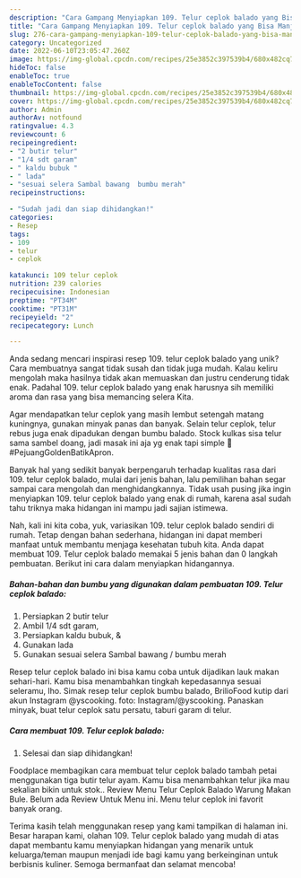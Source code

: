 ```yaml
---
description: "Cara Gampang Menyiapkan 109. Telur ceplok balado yang Bisa Manjain Lidah"
title: "Cara Gampang Menyiapkan 109. Telur ceplok balado yang Bisa Manjain Lidah"
slug: 276-cara-gampang-menyiapkan-109-telur-ceplok-balado-yang-bisa-manjain-lidah
category: Uncategorized
date: 2022-06-10T23:05:47.260Z
image: https://img-global.cpcdn.com/recipes/25e3852c397539b4/680x482cq70/109-telur-ceplok-balado-foto-resep-utama.jpg
hideToc: false
enableToc: true
enableTocContent: false
thumbnail: https://img-global.cpcdn.com/recipes/25e3852c397539b4/680x482cq70/109-telur-ceplok-balado-foto-resep-utama.jpg
cover: https://img-global.cpcdn.com/recipes/25e3852c397539b4/680x482cq70/109-telur-ceplok-balado-foto-resep-utama.jpg
author: Admin
authorAv: notfound
ratingvalue: 4.3
reviewcount: 6
recipeingredient:
- "2 butir telur"
- "1/4 sdt garam"
- " kaldu bubuk "
- " lada"
- "sesuai selera Sambal bawang  bumbu merah"
recipeinstructions:

- "Sudah jadi dan siap dihidangkan!"
categories:
- Resep
tags:
- 109
- telur
- ceplok

katakunci: 109 telur ceplok 
nutrition: 239 calories
recipecuisine: Indonesian
preptime: "PT34M"
cooktime: "PT31M"
recipeyield: "2"
recipecategory: Lunch

---
```





Anda sedang mencari inspirasi resep 109. telur ceplok balado yang unik? Cara membuatnya sangat tidak susah dan tidak juga mudah. Kalau keliru mengolah maka hasilnya tidak akan memuaskan dan justru cenderung tidak enak. Padahal 109. telur ceplok balado yang enak harusnya sih memiliki aroma dan rasa yang bisa memancing selera Kita.





Agar mendapatkan telur ceplok yang masih lembut setengah matang kuningnya, gunakan minyak panas dan banyak. Selain telur ceplok, telur rebus juga enak dipadukan dengan bumbu balado. Stock kulkas sisa telur sama sambel doang, jadi masak ini aja yg enak tapi simple 🥹 #PejuangGoldenBatikApron.

Banyak hal yang sedikit banyak berpengaruh terhadap kualitas rasa dari 109. telur ceplok balado, mulai dari jenis bahan, lalu pemilihan bahan segar sampai cara mengolah dan menghidangkannya. Tidak usah pusing jika ingin menyiapkan 109. telur ceplok balado yang enak di rumah, karena asal sudah tahu triknya maka hidangan ini mampu jadi sajian istimewa.






Nah, kali ini kita coba, yuk, variasikan 109. telur ceplok balado sendiri di rumah. Tetap dengan bahan sederhana, hidangan ini dapat memberi manfaat untuk membantu menjaga kesehatan tubuh kita. Anda dapat membuat 109. Telur ceplok balado memakai 5 jenis bahan dan 0 langkah pembuatan. Berikut ini cara dalam menyiapkan hidangannya.

<!--inarticleads1-->

##### Bahan-bahan dan bumbu yang digunakan dalam pembuatan 109. Telur ceplok balado:

1. Persiapkan 2 butir telur
1. Ambil 1/4 sdt garam,
1. Persiapkan  kaldu bubuk, &amp;
1. Gunakan  lada
1. Gunakan sesuai selera Sambal bawang / bumbu merah


Resep telur ceplok balado ini bisa kamu coba untuk dijadikan lauk makan sehari-hari. Kamu bisa menambahkan tingkah kepedasannya sesuai seleramu, lho. Simak resep telur ceplok bumbu balado, BrilioFood kutip dari akun Instagram @yscooking. foto: Instagram/@yscooking. Panaskan minyak, buat telur ceplok satu persatu, taburi garam di telur. 

<!--inarticleads2-->

##### Cara membuat 109. Telur ceplok balado:


1. Selesai dan siap dihidangkan!

Foodplace membagikan cara membuat telur ceplok balado tambah petai menggunakan tiga butir telur ayam. Kamu bisa menambahkan telur jika mau sekalian bikin untuk stok.. Review Menu Telur Ceplok Balado Warung Makan Bule. Belum ada Review Untuk Menu ini. Menu telur ceplok ini favorit banyak orang. 

Terima kasih telah menggunakan resep yang kami tampilkan di halaman ini. Besar harapan kami, olahan 109. Telur ceplok balado yang mudah di atas dapat membantu kamu menyiapkan hidangan yang menarik untuk keluarga/teman maupun menjadi ide bagi kamu yang berkeinginan untuk berbisnis kuliner. Semoga bermanfaat dan selamat mencoba!
